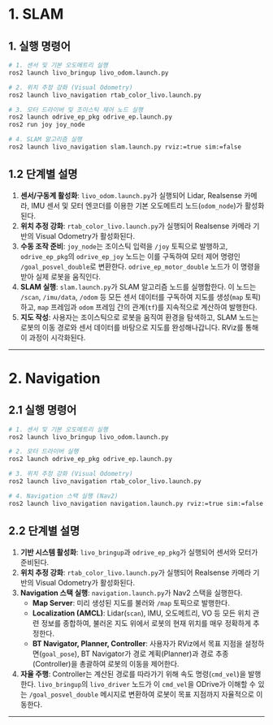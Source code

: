 # 1. SLAM

## 1. 실행 명령어

```bash
# 1. 센서 및 기본 오도메트리 실행
ros2 launch livo_bringup livo_odom.launch.py

# 2. 위치 추정 강화 (Visual Odometry)
ros2 launch livo_navigation rtab_color_livo.launch.py

# 3. 모터 드라이버 및 조이스틱 제어 노드 실행
ros2 launch odrive_ep_pkg odrive_ep.launch.py
ros2 run joy joy_node

# 4. SLAM 알고리즘 실행
ros2 launch livo_navigation slam.launch.py rviz:=true sim:=false
```


## 1.2 단계별 설명

1.  **센서/구동계 활성화**: `livo_odom.launch.py`가 실행되어 Lidar, Realsense 카메라, IMU 센서 및 모터 엔코더를 이용한 기본 오도메트리 노드(`odom_node`)가 활성화된다.
2.  **위치 추정 강화**: `rtab_color_livo.launch.py`가 실행되어 Realsense 카메라 기반의 Visual Odometry가 활성화된다.
3.  **수동 조작 준비**: `joy_node`는 조이스틱 입력을 `/joy` 토픽으로 발행하고, `odrive_ep_pkg`의 `odrive_ep_joy` 노드는 이를 구독하여 모터 제어 명령인 `/goal_posvel_double`로 변환한다. `odrive_ep_motor_double` 노드가 이 명령을 받아 실제 로봇을 움직인다.
4.  **SLAM 실행**: `slam.launch.py`가 SLAM 알고리즘 노드를 실행합한다. 이 노드는 `/scan`, `/imu/data`, `/odom` 등 모든 센서 데이터를 구독하여 지도를 생성(`map` 토픽)하고, `map` 프레임과 `odom` 프레임 간의 관계(`tf`)를 지속적으로 계산하여 발행한다.
5.  **지도 작성**: 사용자는 조이스틱으로 로봇을 움직여 환경을 탐색하고, SLAM 노드는 로봇의 이동 경로와 센서 데이터를 바탕으로 지도를 완성해나갑니다. RViz를 통해 이 과정이 시각화된다.

---

# 2. Navigation

## 2.1 실행 명령어

```bash
# 1. 센서 및 기본 오도메트리 실행
ros2 launch livo_bringup livo_odom.launch.py

# 2. 모터 드라이버 실행
ros2 launch odrive_ep_pkg odrive_ep.launch.py

# 3. 위치 추정 강화 (Visual Odometry)
ros2 launch livo_navigation rtab_color_livo.launch.py

# 4. Navigation 스택 실행 (Nav2)
ros2 launch livo_navigation navigation.launch.py rviz:=true sim:=false
```

## 2.2 단계별 설명

1.  **기반 시스템 활성화**: `livo_bringup`과 `odrive_ep_pkg`가 실행되어 센서와 모터가 준비된다.
2.  **위치 추정 강화**: `rtab_color_livo.launch.py`가 실행되어 Realsense 카메라 기반의 Visual Odometry가 활성화된다.
3.  **Navigation 스택 실행**: `navigation.launch.py`가 Nav2 스택을 실행한다.
    *   **Map Server**: 미리 생성된 지도를 불러와 `/map` 토픽으로 발행한다.
    *   **Localization (AMCL)**: Lidar(`scan`), IMU, 오도메트리, VO 등 모든 위치 관련 정보를 종합하여, 불러온 지도 위에서 로봇의 현재 위치를 매우 정확하게 추정한다.
    *   **BT Navigator, Planner, Controller**: 사용자가 RViz에서 목표 지점을 설정하면(`goal_pose`), BT Navigator가 경로 계획(Planner)과 경로 추종(Controller)을 총괄하여 로봇의 이동을 제어한다.
4.  **자율 주행**: Controller는 계산된 경로를 따라가기 위해 속도 명령(`cmd_vel`)을 발행한다. `livo_bringup`의 `livo_driver` 노드가 이 `cmd_vel`을 ODrive가 이해할 수 있는 `/goal_posvel_double` 메시지로 변환하여 로봇이 목표 지점까지 자율적으로 이동한다.

---
